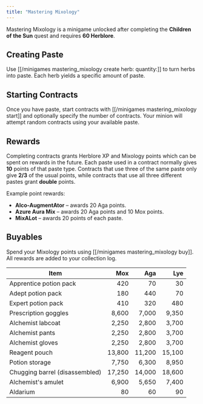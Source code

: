 ```yaml
---
title: "Mastering Mixology"
---
```


Mastering Mixology is a minigame unlocked after completing the **Children of the Sun** quest and requires **60 Herblore**.

## Creating Paste

Use [[/minigames mastering_mixology create herb\:<herb> quantity\:<quantity>]] to turn herbs into paste. Each herb yields a specific amount of paste.

## Starting Contracts

Once you have paste, start contracts with [[/minigames mastering_mixology start]] and optionally specify the number of contracts. Your minion will attempt random contracts using your available paste.

## Rewards

Completing contracts grants Herblore XP and Mixology points which can be spent on rewards in the future. Each paste used in a contract normally gives **10** points of that paste type. Contracts that use three of the same paste only give **2/3** of the usual points, while contracts that use all three different pastes grant **double** points.

Example point rewards:

- **Alco-AugmentAtor** – awards 20 Aga points.
- **Azure Aura Mix** – awards 20 Aga points and 10 Mox points.
- **MixALot** – awards 20 points of each paste.

## Buyables

Spend your Mixology points using [[/minigames mastering_mixology buy]]. All rewards are added to your collection log.

| Item | Mox | Aga | Lye |
| ---- | ---:| ---:| ---:|
| Apprentice potion pack | 420 | 70 | 30 |
| Adept potion pack | 180 | 440 | 70 |
| Expert potion pack | 410 | 320 | 480 |
| Prescription goggles | 8,600 | 7,000 | 9,350 |
| Alchemist labcoat | 2,250 | 2,800 | 3,700 |
| Alchemist pants | 2,250 | 2,800 | 3,700 |
| Alchemist gloves | 2,250 | 2,800 | 3,700 |
| Reagent pouch | 13,800 | 11,200 | 15,100 |
| Potion storage | 7,750 | 6,300 | 8,950 |
| Chugging barrel (disassembled) | 17,250 | 14,000 | 18,600 |
| Alchemist's amulet | 6,900 | 5,650 | 7,400 |
| Aldarium | 80 | 60 | 90 |